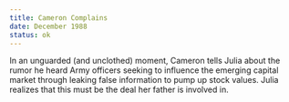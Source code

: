 ```yaml
---
title: Cameron Complains
date: December 1988 
status: ok
---
```

In an unguarded (and unclothed) moment, Cameron tells Julia about the rumor he heard Army officers seeking to influence the
emerging capital market through leaking false information to pump up
stock values. Julia realizes that this must be the deal her father is
involved in.
